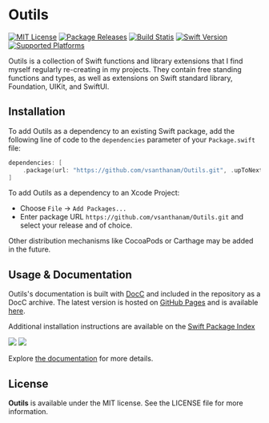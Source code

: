 # Outils

[![MIT License](https://img.shields.io/github/license/vsanthanam/Outils)](https://github.com/vsanthanam/Outils/blob/main/LICENSE)
[![Package Releases](https://img.shields.io/github/v/release/vsanthanam/Outils)](https://github.com/vsanthanam/Outils/releases)
[![Build Statis](https://img.shields.io/github/actions/workflow/status/vsanthanam/Outils/spm-build-test.yml)](https://github.com/vsanthanam/Outils/actions)
[![Swift Version](https://img.shields.io/badge/swift-5.8-critical)](https://swift.org)
[![Supported Platforms](https://img.shields.io/badge/platform-iOS%2012-lightgrey)](https://developer.apple.com)

Outils is a collection of Swift functions and library extensions that I find myself regularly re-creating in my projects. They contain free standing functions and types, as well as extensions on Swift standard library, Foundation, UIKit, and SwiftUI.

## Installation

To add Outils as a dependency to an existing Swift package, add the following line of code to the `dependencies` parameter of your `Package.swift` file:

```swift
dependencies: [
    .package(url: "https://github.com/vsanthanam/Outils.git", .upToNextMajor(from: "0.0.0"))
]
```

To add Outils as a dependency to an Xcode Project: 

- Choose `File` → `Add Packages...`
- Enter package URL `https://github.com/vsanthanam/Outils.git` and select your release and of choice.

Other distribution mechanisms like CocoaPods or Carthage may be added in the future.

## Usage & Documentation

Outils's documentation is built with [DocC](https://developer.apple.com/documentation/docc) and included in the repository as a DocC archive. The latest version is hosted on [GitHub Pages](https://pages.github.com) and is available [here](https://vsanthanam.github.io/Outils/docs/documentation/outils).

Additional installation instructions are available on the [Swift Package Index](https://swiftpackageindex.com/vsanthanam/Outils)

[![](https://img.shields.io/endpoint?url=https%3A%2F%2Fswiftpackageindex.com%2Fapi%2Fpackages%2Fvsanthanam%2FOutils%2Fbadge%3Ftype%3Dswift-versions)](https://swiftpackageindex.com/vsanthanam/Outils)
[![](https://img.shields.io/endpoint?url=https%3A%2F%2Fswiftpackageindex.com%2Fapi%2Fpackages%2Fvsanthanam%2FOutils%2Fbadge%3Ftype%3Dplatforms)](https://swiftpackageindex.com/vsanthanam/Outils)

Explore [the documentation](https://vsanthanam.github.io/Outils/docs/documentation/outils) for more details.

## License

**Outils** is available under the MIT license. See the LICENSE file for more information.
